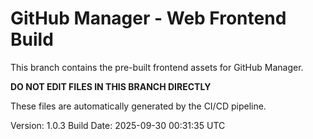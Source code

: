 # GitHub Manager - Web Frontend Build

This branch contains the pre-built frontend assets for GitHub Manager.

**DO NOT EDIT FILES IN THIS BRANCH DIRECTLY**

These files are automatically generated by the CI/CD pipeline.

Version: 1.0.3
Build Date: 2025-09-30 00:31:35 UTC
